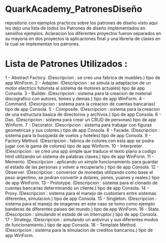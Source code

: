 # QuarkAcademy_PatronesDiseño
repositorio con ejemplos practicos sobre los patrones de diseño visto
 aqui les dejo una lista de todos los Patrones de diseño implementados en sensillos ejemplos.
 Aclaracion los diferentes proyectos fueron separados en su mayoria en dos proyectos la aplicaciones final y una 
 libreria de clases en la cual se implementan los patrones.
 
 # Lista de Patrones Utilizados : 
 1 - Abstract Factory. (Descripcion : se creo una fabrica de muebles.) tipo de app WinForm.
 2 - Adapter. (Descripcion : se simula la adaptacion de un motor electrico futurista al sistema de motores actuales) tipo de app Consola.
 3 - Builder. (Descripcion : sistema para la creacion de material discografico con autores, temes y demas.) tipo de app WinForm.
 4 - Command. (Descripcion : sistema para la creacion de cuentas bancarias) tipo de app Consola.
 5 - Composite. (Descripcion : sistema para la creacion de una estructura basica de directorios y archivos.) tipo de app Consola.
 6 - Dao. (Descripcion : sistema para crear un CRUD de personas) tipo de app Winform.
 7 - Decorator. (Descripcion : sistema para trabajar con figuras geometricas y sus colores.) tipo de app Consola.
 8 - Facade. (Descripcion : sistema para la busqueda de vuelos y hoteles) tipo de app Consola.
 9 - Factory Method. (Descripcion : fabrica de colores con esta app se podra jugar con la gama de colores) tipo de app Winform.
 10 - Interpreter. (Descripcion : se creo una app simple que traduce el texto plano a codigo html utilizando un sistema de palabras claves.) tipo de app WinForm.
 11 - Memento. (Descripcion : aplicando un simple funcionamiento para guardar el estado de las personas y volver a recuperarlo.) tipo de app Consola.
 12 - Observer. (Descripcion : conversor de monedas utilizando como base el peso argentino, se podran convertir a dolares, yenes, yuanes y reales.) tipo de app WinForm.
 13 - Prototype. (Descripcion : sistema para el clonado de cuentas bancarias determinando un cliente.) tipo de app Consola.
 14 - Proxy. (Descripcion : sistema para el manejo de customers entre sistemas diferentes, simulacion.) tipo de app Consola.
 15 - Singleton. (Descripcion : sistema para el manejo de imagenes en este caso se tomo como ejemplo banderas de diferentes paises del mundo.) tipo de app WinForm.
 16 - State. (Descripcion : simulando el estado de un interruptor.) tipo de app Consola.
 17 - Strategy. (Descripcion : simulando un antivirus y sus diferentes modos de funcionamiento.) tipo de app Consola.
 18 - Template Method. (Descripcion : sistema para la simulacion de creditos bancarios.) tipo de app WinForm.
